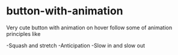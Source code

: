 # button-with-animation
Very cute button with animation on hover
follow some of animation principles like

  -Squash and stretch
  -Anticipation
  -Slow in and slow out
